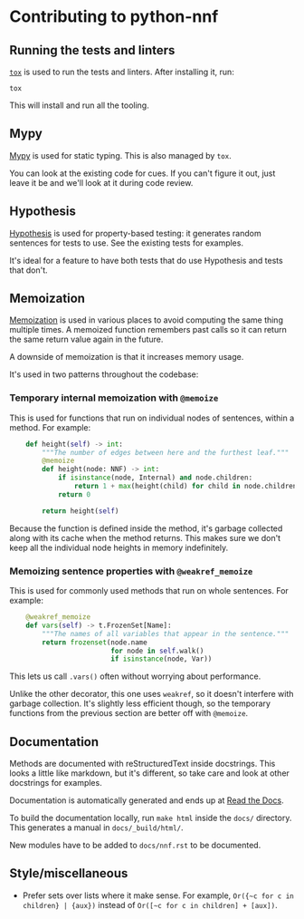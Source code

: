 # Contributing to python-nnf

## Running the tests and linters

[`tox`](https://tox.readthedocs.io/en/latest/) is used to run the tests and linters. After installing it, run:

```
tox
```

This will install and run all the tooling.

## Mypy

[Mypy](https://mypy.readthedocs.io/en/stable/) is used for static typing. This is also managed by `tox`.

You can look at the existing code for cues. If you can't figure it out, just leave it be and we'll look at it during code review.

## Hypothesis

[Hypothesis](https://hypothesis.readthedocs.io/en/latest/) is used for property-based testing: it generates random sentences for tests to use. See the existing tests for examples.

It's ideal for a feature to have both tests that do use Hypothesis and tests that don't.

## Memoization

[Memoization](https://en.wikipedia.org/wiki/Memoization) is used in various places to avoid computing the same thing multiple times. A memoized function remembers past calls so it can return the same return value again in the future.

A downside of memoization is that it increases memory usage.

It's used in two patterns throughout the codebase:

### Temporary internal memoization with `@memoize`

This is used for functions that run on individual nodes of sentences, within a method. For example:

```python
    def height(self) -> int:
        """The number of edges between here and the furthest leaf."""
        @memoize
        def height(node: NNF) -> int:
            if isinstance(node, Internal) and node.children:
                return 1 + max(height(child) for child in node.children)
            return 0

        return height(self)
```

Because the function is defined inside the method, it's garbage collected along with its cache when the method returns. This makes sure we don't keep all the individual node heights in memory indefinitely.

### Memoizing sentence properties with `@weakref_memoize`

This is used for commonly used methods that run on whole sentences. For example:

```python
    @weakref_memoize
    def vars(self) -> t.FrozenSet[Name]:
        """The names of all variables that appear in the sentence."""
        return frozenset(node.name
                         for node in self.walk()
                         if isinstance(node, Var))
```

This lets us call `.vars()` often without worrying about performance.

Unlike the other decorator, this one uses `weakref`, so it doesn't interfere with garbage collection. It's slightly less efficient though, so the temporary functions from the previous section are better off with `@memoize`.

## Documentation

Methods are documented with reStructuredText inside docstrings. This looks a little like markdown, but it's different, so take care and look at other docstrings for examples.

Documentation is automatically generated and ends up at [Read the Docs](https://hypothesis.readthedocs.io/en/latest/).

To build the documentation locally, run `make html` inside the `docs/` directory. This generates a manual in `docs/_build/html/`.

New modules have to be added to `docs/nnf.rst` to be documented.

## Style/miscellaneous

- Prefer sets over lists where it make sense. For example, `Or({~c for c in children} | {aux})` instead of `Or([~c for c in children] + [aux])`.
